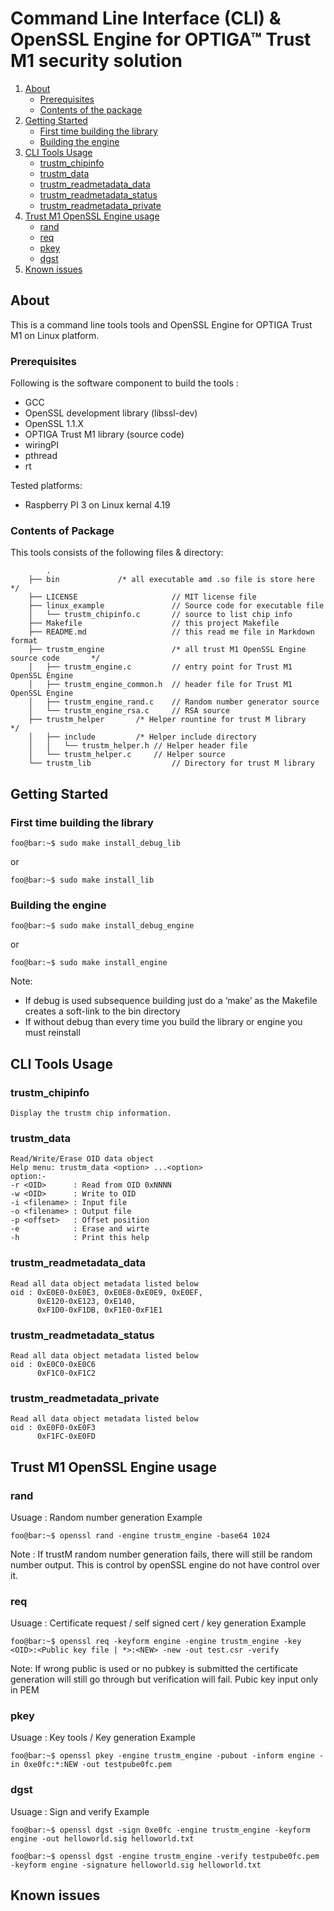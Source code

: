 # Command Line Interface (CLI) & OpenSSL Engine for OPTIGA™ Trust M1 security solution

1. [About](#about)
    * [Prerequisites](#prerequisites)
    * [Contents of the package](#contents_of_package)
2. [Getting Started](#getting_started)
    * [First time building the library](#build_lib)
    * [Building the engine](#build_engine) 
3. [CLI Tools Usage](#cli_usage)
    * [trustm_chipinfo](#trustm_chipinfo)
    * [trustm_data](#trustm_data)
    * [trustm_readmetadata_data](#trustm_readmetadata_data)
    * [trustm_readmetadata_status](#trustm_readmetadata_status)
    * [trustm_readmetadata_private](#trustm_readmetadata_private)
4. [Trust M1 OpenSSL Engine usage](#engine_usage)
    * [rand](#rand)
    * [req](#req)
    * [pkey](#pkey)
    * [dgst](#dgst)
5. [Known issues](#known_issues)

## <a name="about"></a>About

This is a command line tools tools and OpenSSL Engine for OPTIGA Trust M1 on Linux platform.


### <a name="prerequisites"></a>Prerequisites

Following is the software component to build the tools :
* GCC
* OpenSSL development library (libssl-dev)
* OpenSSL 1.1.X
* OPTIGA Trust M1 library (source code)
* wiringPI
* pthread
* rt

Tested platforms:
* Raspberry PI 3 on Linux kernal 4.19

### <a name="contents_of_package"></a>Contents of Package

This tools consists of the following files & directory:
```formated
        .
	├── bin				/* all executable amd .so file is store here	 */
	├── LICENSE                     // MIT license file
	├── linux_example               // Source code for executable file
	│   └── trustm_chipinfo.c       // source to list chip info
	├── Makefile                    // this project Makefile 
	├── README.md                   // this read me file in Markdown format 
	├── trustm_engine               /* all trust M1 OpenSSL Engine source code       */
	│   ├── trustm_engine.c         // entry point for Trust M1 OpenSSL Engine 
	│   ├── trustm_engine_common.h  // header file for Trust M1 OpenSSL Engine
	│   ├── trustm_engine_rand.c    // Random number generator source  
	│   └── trustm_engine_rsa.c     // RSA source 
	├── trustm_helper		/* Helper rountine for trust M library           */
	│   ├── include			/* Helper include directory                     
	│   │   └── trustm_helper.h	// Helper header file
	│   └── trustm_helper.c		// Helper source 
	└── trustm_lib                  // Directory for trust M library
```

## <a name="getting_started"></a>Getting Started
### <a name="build_lib"></a>First time building the library
```console 
foo@bar:~$ sudo make install_debug_lib
```
or 
```console 
foo@bar:~$ sudo make install_lib
```

### <a name="build_engine"></a>Building the engine
```console 
foo@bar:~$ sudo make install_debug_engine
```
or 
```console 
foo@bar:~$ sudo make install_engine
```

Note:
- If debug is used subsequence building just do a ‘make’ as the Makefile creates a 
  soft-link to the bin directory
- If without debug than every time you build the library or engine you must reinstall

## <a name="cli_usage"></a>CLI Tools Usage
### <a name="trustm_chipinfo"></a>trustm_chipinfo
    Display the trustm chip information.

### <a name="trustm_data"></a>trustm_data
    Read/Write/Erase OID data object
	Help menu: trustm_data <option> ...<option>
	option:- 
	-r <OID>      : Read from OID 0xNNNN 
	-w <OID>      : Write to OID
	-i <filename> : Input file 
	-o <filename> : Output file 
	-p <offset>   : Offset position 
	-e            : Erase and wirte 
	-h            : Print this help

### <a name="trustm_readmetadata_data"></a>trustm_readmetadata_data
    Read all data object metadata listed below
    oid : 0xE0E0-0xE0E3, 0xE0E8-0xE0E9, 0xE0EF, 
          0xE120-0xE123, 0xE140, 
          0xF1D0-0xF1DB, 0xF1E0-0xF1E1
          
### <a name="trustm_readmetadata_status"></a>trustm_readmetadata_status
    Read all data object metadata listed below
    oid : 0xE0C0-0xE0C6
          0xF1C0-0xF1C2

### <a name="trustm_readmetadata_private"></a>trustm_readmetadata_private
    Read all data object metadata listed below
    oid : 0xE0F0-0xE0F3
          0xF1FC-0xE0FD

## <a name="engine_usage"></a>Trust M1 OpenSSL Engine usage
### <a name="rand"></a>rand
Usuage : Random number generation
Example
```console 
foo@bar:~$ openssl rand -engine trustm_engine -base64 1024
```
Note : 
If trustM random number generation fails, there will still be random number output. 
This is control by openSSL engine do not have control over it.

### <a name="req"></a>req
Usuage : Certificate request / self signed cert / key generation
Example
```console 
foo@bar:~$ openssl req -keyform engine -engine trustm_engine -key <OID>:<Public key file | *>:<NEW> -new -out test.csr -verify
```
Note:
If wrong public is used or no pubkey is submitted the certificate generation will still 
go through but verification will fail. Pubic key input only in PEM

### <a name="pkey"></a>pkey
Usuage : Key tools / Key generation
Example
```console 
foo@bar:~$ openssl pkey -engine trustm_engine -pubout -inform engine -in 0xe0fc:*:NEW -out testpube0fc.pem
```

### <a name="dgst"></a>dgst
Usuage : Sign and verify
Example
```console 
foo@bar:~$ openssl dgst -sign 0xe0fc -engine trustm_engine -keyform engine -out helloworld.sig helloworld.txt
```
```console 
foo@bar:~$ openssl dgst -engine trustm_engine -verify testpube0fc.pem -keyform engine -signature helloworld.sig helloworld.txt
```

## <a name="known_issues"></a>Known issues
